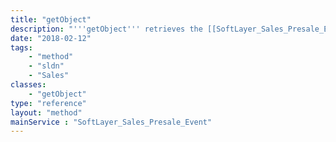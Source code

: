 ```yaml
---
title: "getObject"
description: "'''getObject''' retrieves the [[SoftLayer_Sales_Presale_Event]] object whose id number corresponds to the id number of the init parameter passed to the SoftLayer_Sales_Presale_Event service. Customers may only retrieve presale events that are currently active. "
date: "2018-02-12"
tags:
    - "method"
    - "sldn"
    - "Sales"
classes:
    - "getObject"
type: "reference"
layout: "method"
mainService : "SoftLayer_Sales_Presale_Event"
---
```

